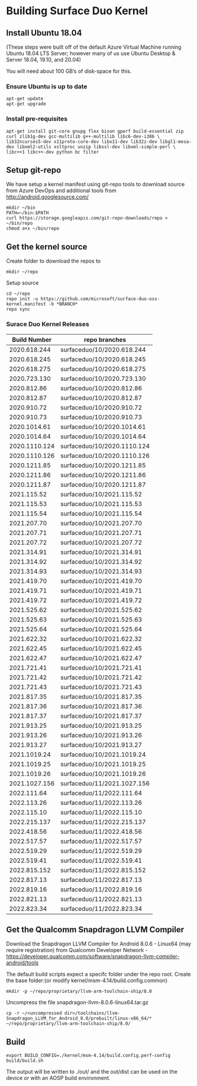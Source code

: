# Building Surface Duo Kernel

## Install Ubuntu 18.04
(These steps were built off of the default Azure Virtual Machine running Ubuntu 18.04 LTS Server; however many of us use Ubuntu Desktop
& Server 18.04, 19.10, and 20.04)

You will need about 100 GB’s of disk-space for this.

### Ensure Ubuntu is up to date

```
apt-get update
apt-get upgrade
```

### Install pre-requisites

```
apt-get install git-core gnupg flex bison gperf build-essential zip curl zlib1g-dev gcc-multilib g++-multilib libc6-dev-i386 \
lib32ncurses5-dev x11proto-core-dev libx11-dev lib32z-dev libgl1-mesa-dev libxml2-utils xsltproc unzip libssl-dev libxml-simple-perl \
libc++1 libc++-dev python bc filter
```

## Setup git-repo

We have setup a kernel manifest using git-repo tools to download source
from Azure DevOps and additional tools from http://android.googlesource.com/

```
mkdir ~/bin
PATH=~/bin:$PATH
curl https://storage.googleapis.com/git-repo-downloads/repo > ~/bin/repo
chmod a+x ~/bin/repo
```

## Get the kernel source
Create folder to download the repos to

```
mkdir ~/repo
```

Setup source

```
cd ~/repo
repo init -u https://github.com/microsoft/surface-duo-oss-kernel.manifest -b *BRANCH*
repo sync
```

### Surace Duo Kernel Releases

| Build Number | repo branches |
|-|-|
| 2020.618.244 | surfaceduo/10/2020.618.244 |
| 2020.618.245 | surfaceduo/10/2020.618.245 |
| 2020.618.275 | surfaceduo/10/2020.618.275 |
| 2020.723.130 | surfaceduo/10/2020.723.130 |
| 2020.812.86 | surfaceduo/10/2020.812.86 |
| 2020.812.87 | surfaceduo/10/2020.812.87 |
| 2020.910.72 | surfaceduo/10/2020.910.72 |
| 2020.910.73 | surfaceduo/10/2020.910.73 |
| 2020.1014.61 | surfaceduo/10/2020.1014.61 |
| 2020.1014.64 | surfaceduo/10/2020.1014.64 |
| 2020.1110.124 | surfaceduo/10/2020.1110.124 |
| 2020.1110.126 | surfaceduo/10/2020.1110.126 |
| 2020.1211.85 | surfaceduo/10/2020.1211.85 |
| 2020.1211.86 | surfaceduo/10/2020.1211.86 |
| 2020.1211.87 | surfaceduo/10/2020.1211.87 |
| 2021.115.52 | surfaceduo/10/2021.115.52 |
| 2021.115.53 | surfaceduo/10/2021.115.53 |
| 2021.115.54 | surfaceduo/10/2021.115.54 |
| 2021.207.70 | surfaceduo/10/2021.207.70 |
| 2021.207.71 | surfaceduo/10/2021.207.71 |
| 2021.207.72 | surfaceduo/10/2021.207.72 |
| 2021.314.91 | surfaceduo/10/2021.314.91 |
| 2021.314.92 | surfaceduo/10/2021.314.92 |
| 2021.314.93 | surfaceduo/10/2021.314.93 |
| 2021.419.70 | surfaceduo/10/2021.419.70 |
| 2021.419.71 | surfaceduo/10/2021.419.71 |
| 2021.419.72 | surfaceduo/10/2021.419.72 |
| 2021.525.62 | surfaceduo/10/2021.525.62 |
| 2021.525.63 | surfaceduo/10/2021.525.63 |
| 2021.525.64 | surfaceduo/10/2021.525.64 |
| 2021.622.32 | surfaceduo/10/2021.622.32 |
| 2021.622.45 | surfaceduo/10/2021.622.45 |
| 2021.622.47 | surfaceduo/10/2021.622.47 |
| 2021.721.41 | surfaceduo/10/2021.721.41 |
| 2021.721.42 | surfaceduo/10/2021.721.42 |
| 2021.721.43 | surfaceduo/10/2021.721.43 |
| 2021.817.35 | surfaceduo/10/2021.817.35 |
| 2021.817.36 | surfaceduo/10/2021.817.36 |
| 2021.817.37 | surfaceduo/10/2021.817.37 |
| 2021.913.25 | surfaceduo/10/2021.913.25 |
| 2021.913.26 | surfaceduo/10/2021.913.26 |
| 2021.913.27 | surfaceduo/10/2021.913.27 |
| 2021.1019.24 | surfaceduo/10/2021.1019.24 |
| 2021.1019.25 | surfaceduo/10/2021.1019.25 |
| 2021.1019.26 | surfaceduo/10/2021.1019.26 |
| 2021.1027.156 | surfaceduo/11/2021.1027.156 |
| 2022.111.64 | surfaceduo/11/2022.111.64 |
| 2022.113.26 | surfaceduo/11/2022.113.26 |
| 2022.115.10 | surfaceduo/11/2022.115.10 |
| 2022.215.137 | surfaceduo/11/2022.215.137 |
| 2022.418.56 | surfaceduo/11/2022.418.56 |
| 2022.517.57 | surfaceduo/11/2022.517.57 |
| 2022.519.29 | surfaceduo/11/2022.519.29 |
| 2022.519.41 | surfaceduo/11/2022.519.41 |
| 2022.815.152 | surfaceduo/11/2022.815.152 |
| 2022.817.13 | surfaceduo/11/2022.817.13 |
| 2022.819.16 | surfaceduo/11/2022.819.16 |
| 2022.821.13 | surfaceduo/11/2022.821.13 |
| 2022.823.34 | surfaceduo/11/2022.823.34 |

## Get the Qualcomm Snapdragon LLVM Compiler

Download the Snapdragon LLVM Compiler for Android 8.0.6 - Linux64 (may require registration) from Qualcomm Developer Network - https://developer.qualcomm.com/software/snapdragon-llvm-compiler-android/tools 

The default build scripts expect a specifc folder under the repo root. 
Create the base folder:(or modify kernel/msm-4.14/build.config.common)
```
mkdir -p ~/repo/proprietary/llvm-arm-toolchain-ship/8.0
```

Uncompress the file snapdragon-llvm-8.0.6-linux64.tar.gz
```
cp -r ~/<uncompressed dir>/toolchains/llvm-Snapdragon_LLVM_for_Android_8.0/prebuilt/linux-x86_64/* ~/repo/proprietary/llvm-arm-toolchain-ship/8.0/
```

## Build

```
export BUILD_CONFIG=./kernel/msm-4.14/build.config.perf-config
build/build.sh
```

The output will be written to ./out/ and the out/dist can be used on the device or with an AOSP build environment.

